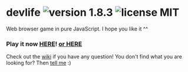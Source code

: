 # devlife ![version 1.8.3](https://d25lcipzij17d.cloudfront.net/badge.svg?id=gh&type=6&v=1.8.3&x2=0) ![license MIT](https://badges.frapsoft.com/os/mit/mit.svg?v=102)

Web browser game in pure JavaScript. I hope you like it ^^

### Play it now [HERE](http://naoxink.hol.es/devlife)! [or HERE](https://cdn.rawgit.com/naoxink/devlife/134bf37e2739bb7731df2516d902617e00fa68ea/index.html)

Check out the [wiki](https://github.com/naoxink/devlife/wiki) if you have any question! You don't find what you are looking for? Then [tell me](https://github.com/naoxink/devlife/issues) :)
